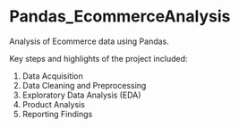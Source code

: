 # Pandas_EcommerceAnalysis
Analysis of Ecommerce data using Pandas.

Key steps and highlights of the project included:

1. Data Acquisition
2. Data Cleaning and Preprocessing
3. Exploratory Data Analysis (EDA)
4. Product Analysis
5. Reporting Findings
